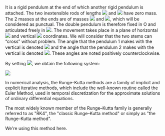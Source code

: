 It is a rigid pendulum at the end of which another rigid pendulum is attached. The two inextensible rods of lengths  <img src="https://render.githubusercontent.com/render/math?math=L_1"> and <img src="https://render.githubusercontent.com/render/math?math=L_2"> have zero mass. The 2 masses at the ends are of masses <img src="https://render.githubusercontent.com/render/math?math=M_1"> and <img src="https://render.githubusercontent.com/render/math?math=M_2">, which will be considered as punctual. The double pendulum is therefore fixed in O and articulated freely in <img src="https://render.githubusercontent.com/render/math?math=M_1">. The movement takes place in a plane of horizontal <img src="https://render.githubusercontent.com/render/math?math=x"> and vertical <img src="https://render.githubusercontent.com/render/math?math=y"> coordinates. We will consider that the two stems can “cross” without problem. The angle that the pendulum 1 makes with the vertical is denoted  <img src="https://render.githubusercontent.com/render/math?math=\theta_1"> and the angle that the pendulum 2 makes with the vertical is denoted  <img src="https://render.githubusercontent.com/render/math?math=\theta_2">. These angles are noted positively counterclockwise.

By setting <img src="https://render.githubusercontent.com/render/math?math=\Delta \theta=\theta_2-\theta_1">, we obtain the following system:


<img src="https://render.githubusercontent.com/render/math?math=\ddot{\theta}_1 = \frac{\dot{\theta}_1^2 M_2L_1\cos(\Delta \theta)\sin(\Delta \theta)+\dot{\theta}_2^2M_2L_2\sin(\Delta \theta)-(M_1+M_2)g \sin(\theta_1)+M_2\cos(\Delta\theta)g\sin(\theta_2)}{(M_1+M_2)L_1-M_2L_1\cos^2 (\Delta \theta)} \qquad \ddot{\theta}_2 = \frac{-\dot{\theta}_2^2 M_2L_2\cos(\Delta \theta)\sin(\Delta \theta)+(M_1+M_2)\left(g\sin(\theta_1)\cos(\Delta \theta)-L_1\dot{\theta}_1^2\sin(\Delta\theta)-g\sin(\theta_2) \right)}{(M_1+M_2)L_1-M_2L_1\cos^2 (\Delta \theta)}">

In numerical analysis, the Runge–Kutta methods are a family of implicit and explicit iterative methods, which include the well-known routine called the Euler Method, used in temporal discretization for the approximate solutions of ordinary differential equations.

The most widely known member of the Runge–Kutta family is generally referred to as "RK4", the "classic Runge–Kutta method" or simply as "the Runge–Kutta method".

We're using this method here.


